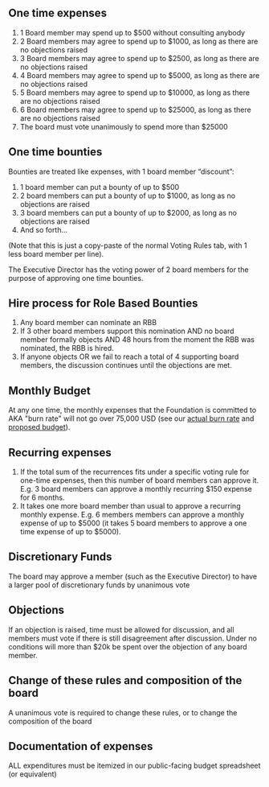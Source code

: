 ## One time expenses ##
1. 1 Board member may spend up to $500 without consulting anybody
2. 2 Board members may agree to spend up to $1000, as long as there are no objections raised
3. 3 Board members may agree to spend up to $2500, as long as there are no objections raised
4. 4 Board members may agree to spend up to $5000, as long as there are no objections raised
5. 5 Board members may agree to spend up to $10000, as long as there are no objections raised
6. 6 Board members may agree to spend up to $25000, as long as there are no objections raised
7. The board must vote unanimously to spend more than $25000

## One time bounties ##
Bounties are treated like expenses, with 1 board member “discount”:

1. 1 board member can put a bounty of up to $500
2. 2 board members can put a bounty of up to $1000, as long as no objections are raised
3. 3 board members can put a bounty of up to $2000, as long as no objections are raised
4. And so forth…

(Note that this is just a copy-paste of the normal Voting Rules tab, with 1 less board member per line).

The Executive Director has the voting power of 2 board members for the purpose of approving one time bounties.

## Hire process for Role Based Bounties ##
1. Any board member can nominate an RBB
2. If 3 other board members support this nomination AND no board member formally objects AND 48 hours from the moment the RBB was nominated, the RBB is hired.
3. If anyone objects OR we fail to reach a total of 4 supporting board members, the discussion continues until the objections are met.

## Monthly Budget ##
At any one time, the monthly expenses that the Foundation is committed to AKA "burn rate" will not go over 75,000 USD (see our [actual burn rate](https://docs.google.com/spreadsheet/ccc?key=0AtCyUJvk_IyNdGpVcnpBN2tOczFmbVRnck5TWjZuRFE&usp=sharing#gid=8) and [proposed budget](https://docs.google.com/spreadsheet/ccc?key=0AtCyUJvk_IyNdGpVcnpBN2tOczFmbVRnck5TWjZuRFE&usp=sharing#gid=3)).

## Recurring expenses ##
1. If the total sum of the recurrences fits under a specific voting rule for one-time expenses, then this number of board members can approve it. E.g. 3 board members can approve a monthly recurring $150 expense for 6 months.
2. It takes one more board member than usual to approve a recurring monthly expense. E.g. 6 members members can approve a monthly expense of up to $5000 (it takes 5 board members to approve a one time expense of up to $5000).

## Discretionary Funds ##
The board may approve a member (such as the Executive Director) to have a larger pool of discretionary funds by unanimous vote

## Objections ##
If an objection is raised, time must be allowed for discussion, and all members must vote if there is still disagreement after discussion. Under no conditions will more than $20k be spent over the objection of any board member.

## Change of these rules and composition of the board ##
A unanimous vote is required to change these rules, or to change the composition of the board

## Documentation of expenses ##
ALL expenditures must be itemized in our public-facing budget spreadsheet (or equivalent)